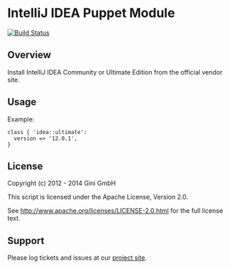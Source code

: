 IntelliJ IDEA Puppet Module
===========================

[![Build Status](https://secure.travis-ci.org/smarchive/puppet-idea.png)](http://travis-ci.org/smarchive/puppet-idea)

Overview
--------

Install IntelliJ IDEA Community or Ultimate Edition from the official vendor site.


Usage
-----

Example:

    class { 'idea::ultimate':
      version => '12.0.1',
    }


License
-------

Copyright (c) 2012 - 2014 Gini GmbH

This script is licensed under the Apache License, Version 2.0.

See http://www.apache.org/licenses/LICENSE-2.0.html for the full license text.


Support
-------

Please log tickets and issues at our [project site](https://github.com/gini/puppet-idea/issues).
